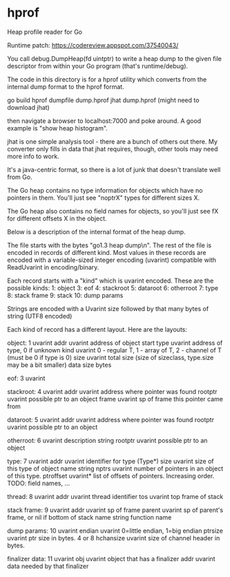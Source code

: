 hprof
=====

Heap profile reader for Go

Runtime patch: https://codereview.appspot.com/37540043/

You call debug.DumpHeap(fd uintptr) to write a heap dump to the given
file descriptor from within your Go program (that's runtime/debug).

The code in this directory is for a hprof utility which converts
from the internal dump format to the hprof format.

go build
hprof dumpfile dump.hprof
jhat dump.hprof  (might need to download jhat)

then navigate a browser to localhost:7000 and poke around.  A good example is "show heap histogram".

jhat is one simple analysis tool - there are a bunch of others out
there.  My converter only fills in data that jhat requires, though,
other tools may need more info to work.

It's a java-centric format, so there is a lot of junk that doesn't
translate well from Go.

The Go heap contains no type information for objects which have no
pointers in them.  You'll just see "noptrX" types for different sizes
X.

The Go heap also contains no field names for objects, so you'll just
see fX for different offsets X in the object.

Below is a description of the internal format of the heap dump.

The file starts with the bytes "go1.3 heap dump\n".  The rest of the
file is encoded in records of different kind.  Most values in these
records are encoded with a variable-sized integer encoding (uvarint)
compatible with ReadUvarint in encoding/binary.

Each record starts with a "kind" which is uvarint encoded.  These
are the possible kinds:
   1: object
   3: eof
   4: stackroot
   5: dataroot
   6: otherroot
   7: type
   8: stack frame
   9: stack
  10: dump params

Strings are encoded with a Uvarint size followed by that many bytes of string (UTF8 encoded)

Each kind of record has a different layout.  Here are the layouts:

object:
  1       uvarint
  addr    uvarint     address of object start
  type    uvarint     address of type, 0 if unknown
  kind    uvarint     0 - regular T, 1 - array of T, 2 - channel of T (must be 0 if type is 0)
  size    uvarint     total size (size of sizeclass, type.size may be a bit smaller)
  data    size bytes

eof:
  3       uvarint

stackroot:
  4       uvarint
  addr    uvarint     address where pointer was found
  rootptr uvarint     possible ptr to an object
  frame   uvarint     sp of frame this pointer came from

dataroot:
  5       uvarint
  addr    uvarint     address where pointer was found
  rootptr uvarint     possible ptr to an object

otherroot:
  6       uvarint
  description string
  rootptr uvarint     possible ptr to an object

type:
  7       uvarint
  addr    uvarint     identifier for type (Type*)
  size    uvarint     size of this type of object
  name    string
  nptrs   uvarint     number of pointers in an object of this type.
  ptroffset uvarint*  list of offsets of pointers.  Increasing order.
  TODO: field names, ...

thread:
  8       uvarint
  addr    uvarint     thread identifier
  tos     uvarint     top frame of stack

stack frame:
  9       uvarint
  addr    uvarint     sp of frame
  parent  uvarint     sp of parent's frame, or nil if bottom of stack
  name    string      function name

dump params:
  10        uvarint
  endian    uvarint     0=little endian, 1=big endian
  ptrsize   uvarint     ptr size in bytes.  4 or 8
  hchansize uvarint     size of channel header in bytes.

finalizer data:
  11        uvarint
  obj       uvarint    object that has a finalizer
  addr      uvarint    data needed by that finalizer
